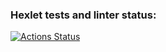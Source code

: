 ### Hexlet tests and linter status:
[![Actions Status](https://github.com/LesyaAEZAKMI/frontend-project-lvl1/workflows/hexlet-check/badge.svg)](https://github.com/LesyaAEZAKMI/frontend-project-lvl1/actions)